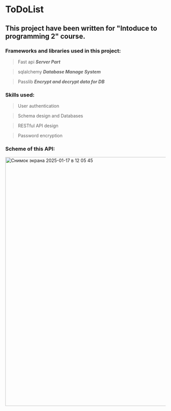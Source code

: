 # ToDoList
## This project have been written for "Intoduce to programming 2" course.
### Frameworks and libraries used in this project:
> Fast api ***Server Part***

> sqlalchemy ***Database Manage System***
 
> Passlib ***Encrypt and decrypt data for DB***

### Skills used:
> User authentication

> Schema design and Databases

> RESTful API design

> Password encryption


### Scheme of this API:
<img width="780" alt="Снимок экрана 2025-01-17 в 12 05 45" src="https://github.com/user-attachments/assets/3e2c3c24-d791-4427-8059-c74cb2c10c11" />
